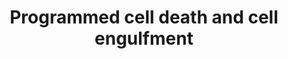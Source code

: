 ---
annotations:
- id: PW:0000009
  parent: regulatory pathway
  type: Pathway Ontology
  value: apoptotic cell death pathway
- id: PW:0001145
  parent: regulatory pathway
  type: Pathway Ontology
  value: phagocytosis pathway
- id: PW:0000009
  parent: regulatory pathway
  type: Pathway Ontology
  value: apoptotic cell death pathway
- id: CL:0000445
  parent: apoptosis fated cell
  type: Cell Type Ontology
  value: apoptosis fated cell
authors:
- Kyook
- MaintBot
- Mkutmon
- Eweitz
- RaatsS
description: 'Programmed cell death (PCD), or apoptosis, is an integral component
  of C. elegans development. During development, 131 cells are fated to die by apoptosis.
  PCD is easily observed with Nomarski optics in the C. elegans embryo; the nucleus
  of the apoptotic cell becomes refractile, resembling a flat button, making C. elegans
  an easy model for following apoptotic cell death. PCD in C. elegans can be divided
  into three main phases (with participating genes): specification of which cells
  should live or die (ces-1, ces-2, in general); activation of the cell killing machinery
  (egl-1, ced-9, ced-4 and ced-3); and an execution phase where the dying cell is
  dismantled and removed through phagocytosis (ced-1,-2,-5,-6,-7,-10 and-12), which
  occurs in concert with apoptotic DNA degradation (cps-6, nuc-1). Molecular and biochemical
  studies in C. elegans revealed programmed cell death mechanisms conserved in humans.
  The regulatory pathway that controls cell death is composed of conserved cell death
  activators and inhibitors: EGL-1 and BH3-domain-only proteins, CED-9 and Bcl-2,
  CED-4 and Apaf-1, and CED-3 and caspases, in nematodes and mammals, respectively.
  Further the degradation of chromosomal DNA involves a mitochondrial proapoptotic
  endonuclease: endonuclease G (EndoG), and AIF in mammals and their orthologs CPS-6
  and WAH-1 in worms.'
last-edited: 2021-05-27
organisms:
- Caenorhabditis elegans
redirect_from:
- /index.php/Pathway:WP2829
- /instance/WP2829
revision: null
schema-jsonld:
- '@context': https://schema.org/
  '@id': https://wikipathways.github.io/pathways/WP2829.html
  '@type': Dataset
  creator:
    '@type': Organization
    name: WikiPathways
  description: 'Programmed cell death (PCD), or apoptosis, is an integral component
    of C. elegans development. During development, 131 cells are fated to die by apoptosis.
    PCD is easily observed with Nomarski optics in the C. elegans embryo; the nucleus
    of the apoptotic cell becomes refractile, resembling a flat button, making C.
    elegans an easy model for following apoptotic cell death. PCD in C. elegans can
    be divided into three main phases (with participating genes): specification of
    which cells should live or die (ces-1, ces-2, in general); activation of the cell
    killing machinery (egl-1, ced-9, ced-4 and ced-3); and an execution phase where
    the dying cell is dismantled and removed through phagocytosis (ced-1,-2,-5,-6,-7,-10
    and-12), which occurs in concert with apoptotic DNA degradation (cps-6, nuc-1).
    Molecular and biochemical studies in C. elegans revealed programmed cell death
    mechanisms conserved in humans. The regulatory pathway that controls cell death
    is composed of conserved cell death activators and inhibitors: EGL-1 and BH3-domain-only
    proteins, CED-9 and Bcl-2, CED-4 and Apaf-1, and CED-3 and caspases, in nematodes
    and mammals, respectively. Further the degradation of chromosomal DNA involves
    a mitochondrial proapoptotic endonuclease: endonuclease G (EndoG), and AIF in
    mammals and their orthologs CPS-6 and WAH-1 in worms.'
  keywords:
  - Active CED-3
  - CED-1/SREC?
  - CED-10/Rac1
  - CED-12
  - CED-2/CrkII
  - CED-3
  - CED-4
  - CED-5/DOCK180
  - CED-6
  - CED-7
  - CED-7/ABC1
  - CED-9
  - CES-1
  - CES-2
  - CPS-6
  - CRN-1
  - CRN-2
  - CRN-3
  - CRN-4
  - CRN-5
  - CRN-6
  - CYP-13
  - EGL-1
  - EOR-1
  - EOR-2
  - HLH-2
  - HLH-3
  - NUC-1
  - PSR-1?
  - Protease
  - TRA-1
  - WAH-1
  license: CC0
  name: Programmed cell death and cell engulfment
seo: CreativeWork
title: Programmed cell death and cell engulfment
wpid: WP2829
---